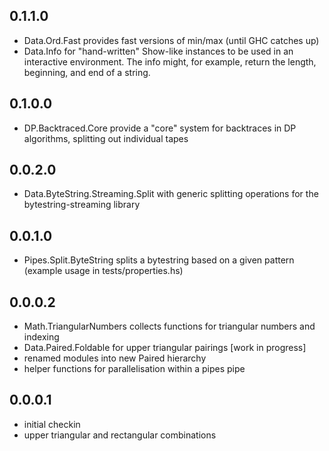 0.1.1.0
-------

- Data.Ord.Fast provides fast versions of min/max (until GHC catches up)
- Data.Info for "hand-written" Show-like instances to be used in an interactive environment. The
  info might, for example, return the length, beginning, and end of a string.

0.1.0.0
-------

- DP.Backtraced.Core provide a "core" system for backtraces in DP algorithms,
  splitting out individual tapes

0.0.2.0
-------

- Data.ByteString.Streaming.Split with generic splitting operations for the
  bytestring-streaming library

0.0.1.0
-------

- Pipes.Split.ByteString splits a bytestring based on a given pattern (example
  usage in tests/properties.hs)

0.0.0.2
-------

- Math.TriangularNumbers collects functions for triangular numbers and indexing
- Data.Paired.Foldable for upper triangular pairings [work in progress]
- renamed modules into new Paired hierarchy
- helper functions for parallelisation within a pipes pipe

0.0.0.1
-------

- initial checkin
- upper triangular and rectangular combinations

